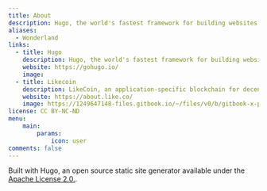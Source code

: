 ```yaml
---
title: About
description: Hugo, the world's fastest framework for building websites
aliases:
  - Wonderland
links:
  - title: Hugo
    description: Hugo, the world's fastest framework for building websites.
    website: https://gohugo.io/
    image:
  - title: Likecoin
    description: LikeCoin, an application-specific blockchain for decentralized publishing built on Cosmos SDK.
    website: https://about.like.co/
    image: https://1249647148-files.gitbook.io/~/files/v0/b/gitbook-x-prod.appspot.com/o/spaces%2F-LL4mdaVjNgL6A1--PV0-1972196547%2Fuploads%2FxWHh2smDvgmTJRNMj2wp%2FLikeCoin_PressKit_Coin_Fullcolor.svg?alt=media&token=bacf8d89-b0b0-4de1-acbf-27918b62add3
license: CC BY-NC-ND
menu:
    main:
        params:
            icon: user
comments: false
---
```


Built with Hugo, an open source static site generator available under the [Apache License 2.0.](https://github.com/gohugoio/hugo/blob/master/LICENSE).